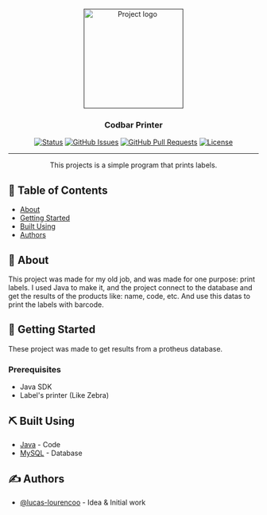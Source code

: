 <p align="center">
  <a href="" rel="noopener">
 <img width=200px height=200px src="https://github.com/lucas-lourencoo/codbar_printer/tree/master/img/logo.png" alt="Project logo"></a>
</p>

<h3 align="center">Codbar Printer</h3>

<div align="center">

[![Status](https://img.shields.io/badge/status-active-success.svg)]()
[![GitHub Issues](https://img.shields.io/github/issues/kylelobo/The-Documentation-Compendium.svg)](https://github.com/kylelobo/The-Documentation-Compendium/issues)
[![GitHub Pull Requests](https://img.shields.io/github/issues-pr/kylelobo/The-Documentation-Compendium.svg)](https://github.com/kylelobo/The-Documentation-Compendium/pulls)
[![License](https://img.shields.io/badge/license-MIT-blue.svg)](/LICENSE)

</div>

---

<p align="center"> This projects is a simple program that prints labels.
    <br> 
</p>

## 📝 Table of Contents

- [About](#about)
- [Getting Started](#getting_started)
- [Built Using](#built_using)
- [Authors](#authors)

## 🧐 About <a name = "about"></a>

This project was made for my old job, and was made for one purpose: print labels.
I used Java to make it, and the project connect to the database and get the results of the products like: name, code, etc. And use this datas to print the labels with barcode.

## 🏁 Getting Started <a name = "getting_started"></a>

These project was made to get results from a protheus database. 

### Prerequisites

- Java SDK
- Label's printer (Like Zebra)

## ⛏️ Built Using <a name = "built_using"></a>

- [Java](https://www.java.com/pt_BR/) - Code
- [MySQL](https://www.mysql.com/) - Database

## ✍️ Authors <a name = "authors"></a>

- [@lucas-lourencoo](https://github.com/lucas-lourencoo) - Idea & Initial work
